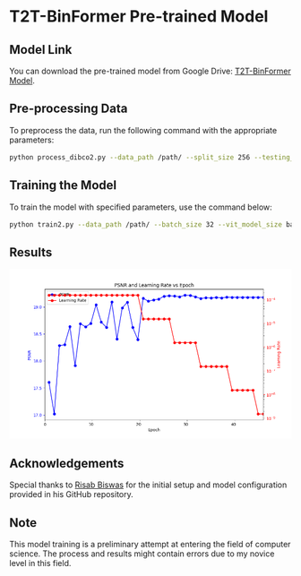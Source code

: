 
# T2T-BinFormer Pre-trained Model

## Model Link

You can download the pre-trained model from Google Drive: [T2T-BinFormer Model](https://drive.google.com/file/d/1e6cmnE_7z9hwJe3A_xYsoXYOP2cbAJtH/view).

## Pre-processing Data

To preprocess the data, run the following command with the appropriate parameters:

```bash
python process_dibco2.py --data_path /path/ --split_size 256 --testing_dataset 2018 --validation_dataset 2016
```

## Training the Model

To train the model with specified parameters, use the command below:

```bash
python train2.py --data_path /path/ --batch_size 32 --vit_model_size base --vit_patch_size 16 --epochs 1000 --split_size 256 --validation_dataset 2016
```

## Results

![Figure 1](Figure_1.png)

## Acknowledgements

Special thanks to [Risab Biswas](https://github.com/RisabBiswas) for the initial setup and model configuration provided in his GitHub repository.

## Note

This model training is a preliminary attempt at entering the field of computer science. The process and results might contain errors due to my novice level in this field.
